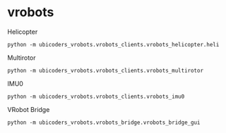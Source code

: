 # vrobots

Helicopter

```
python -m ubicoders_vrobots.vrobots_clients.vrobots_helicopter.heli
```

Multirotor

```
python -m ubicoders_vrobots.vrobots_clients.vrobots_multirotor
```

IMU0

```
python -m ubicoders_vrobots.vrobots_clients.vrobots_imu0
```

VRobot Bridge

```
python -m ubicoders_vrobots.vrobots_bridge.vrobots_bridge_gui
```
